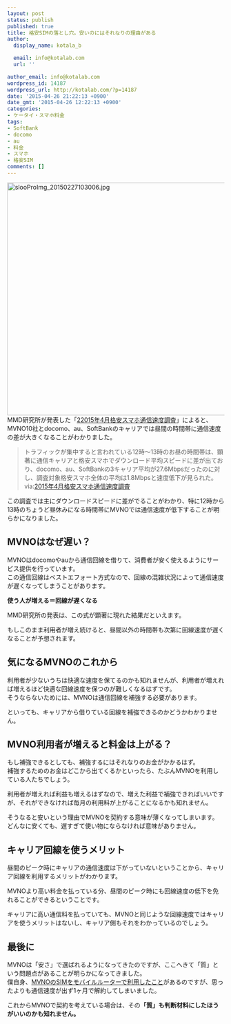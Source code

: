 ```yaml
---
layout: post
status: publish
published: true
title: 格安SIMの落とし穴。安いのにはそれなりの理由がある
author:
  display_name: kotala_b

  email: info@kotalab.com
  url: ''

author_email: info@kotalab.com
wordpress_id: 14187
wordpress_url: http://kotalab.com/?p=14187
date: '2015-04-26 21:22:13 +0900'
date_gmt: '2015-04-26 12:22:13 +0900'
categories:
- ケータイ・スマホ料金
tags:
- SoftBank
- docomo
- au
- 料金
- スマホ
- 格安SIM
comments: []
---
```

<p><img src="http://kotalab.com/wp-content/uploads/2015/02/slooProImg_20150227103006.jpg" alt="slooProImg_20150227103006.jpg" width="720" height="540" class="aligncenter size-full wp-image-13993" /><br />
MMD研究所が発表した「<a href="https://mmdlabo.jp/investigation/detail_1429.html" target="_blank">22015年4月格安スマホ通信速度調査</a>」によると、MVNO10社とdocomo、au、SoftBankのキャリアでは昼間の時間帯に通信速度の差が大きくなることがわかりました。</p>
<blockquote><p>
トラフィックが集中すると言われている12時～13時のお昼の時間帯は、顕著に通信キャリアと格安スマホでダウンロード平均スピードに差が出ており、docomo、au、SoftBankの3キャリア平均が27.6Mbpsだったのに対し、調査対象格安スマホ全体の平均は1.8Mbpsと速度低下が見られた。<br />
via:<a href="https://mmdlabo.jp/investigation/detail_1429.html" target="_blank">2015年4月格安スマホ通信速度調査</a><a href="http://b.hatena.ne.jp/entry/https://mmdlabo.jp/investigation/detail_1429.html" target="_blank"><img border="0" src="http://b.hatena.ne.jp/entry/image/https://mmdlabo.jp/investigation/detail_1429.html" alt="" /></a>
</p></blockquote>
<p>この調査では主にダウンロードスピードに差がでることがわかり、特に12時から13時のちょうど昼休みになる時間帯にMVNOでは通信速度が低下することが明らかになりました。</p>
<p><!--more--></p>
<h2>MVNOはなぜ遅い？</h2>
<p>MVNOはdocomoやauから通信回線を借りて、消費者が安く使えるようにサービス提供を行っています。<br />
この通信回線はベストエフォート方式なので、回線の混雑状況によって通信速度が遅くなってしまうことがあります。</p>
<p><strong>使う人が増える＝回線が遅くなる</strong></p>
<p>MMD研究所の発表は、この式が顕著に現れた結果だといえます。</p>
<p>もしこのまま利用者が増え続けると、昼間以外の時間帯も次第に回線速度が遅くなることが予想されます。</p>
<h2>気になるMVNOのこれから</h2>
<p>利用者が少ないうちは快適な速度を保てるのかも知れませんが、利用者が増えれば増えるほど快適な回線速度を保つのが難しくなるはずです。<br />
そうならないためには、MVNOは通信回線を補強する必要があります。</p>
<p>といっても、キャリアから借りている回線を補強できるのかどうかわかりません。</p>
<h2>MVNO利用者が増えると料金は上がる？</h2>
<p>もし補強できるとしても、補強するにはそれなりのお金がかかるはず。<br />
補強するためのお金はどこから出てくるかといったら、たぶんMVNOを利用している人たちでしょう。</p>
<p>利用者が増えれば利益も増えるはずなので、増えた利益で補強できればいいですが、それができなければ毎月の利用料が上がることになるかも知れません。</p>
<p>そうなると安いという理由でMVNOを契約する意味が薄くなってしまいます。<br />
<span class="b">どんなに安くても、遅すぎて使い物にならなければ意味がありません。</span></p>
<h2>キャリア回線を使うメリット</h2>
<p>昼間のピーク時にキャリアの通信速度は下がっていないということから、キャリア回線を利用するメリットがわかります。</p>
<p>MVNOより高い料金を払っている分、昼間のピーク時にも回線速度の低下を免れることができるということです。</p>
<p>キャリアに高い通信料を払っていても、MVNOと同じような回線速度ではキャリアを使うメリットはないし、キャリア側もそれをわかっているのでしょう。</p>
<h2>最後に</h2>
<p>MVNOは「安さ」で選ばれるようになってきたのですが、ここへきて「質」という問題点があることが明らかになってきました。<br />
僕自身、<a href="http://kotalab.com/dmmmobile-sim-speed" title="DMMMobileの格安SIMで速度を測ってみたよ！モバイルルーターで使うとイマイチかも">MVNOのSIMをモバイルルーターで利用したこと</a>があるのですが、思ったよりも通信速度が出ず<span class="b">1ヶ月で解約</span>してしまいました。</p>
<p>これからMVNOで契約を考えている場合は、その<strong>「質」も判断材料にしたほうがいいのかも知れません。</strong></p>
